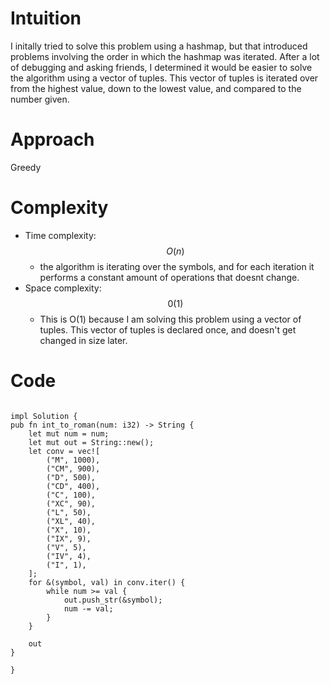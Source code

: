 # Intuition
I initally tried to solve this problem using a hashmap, but that introduced problems involving the order in which the hashmap was iterated. After a lot of debugging and asking friends, I determined it would be easier to solve the algorithm using a vector of tuples. This vector of tuples is iterated over from the highest value, down to the lowest value, and compared to the number given. 
# Approach
Greedy

# Complexity
- Time complexity:
 $$O(n)$$
  - the algorithm is iterating over the symbols, and for each iteration it performs a constant amount of operations that doesnt change.
- Space complexity:
$$0(1)$$
  - This is O(1) because I am solving this problem using a vector of tuples. This vector of tuples is declared once, and doesn't get changed in size later.
# Code
```
  
impl Solution {
pub fn int_to_roman(num: i32) -> String {
    let mut num = num;
    let mut out = String::new();
    let conv = vec![
        ("M", 1000),
        ("CM", 900),
        ("D", 500),
        ("CD", 400),
        ("C", 100),
        ("XC", 90),
        ("L", 50),
        ("XL", 40),
        ("X", 10),
        ("IX", 9),
        ("V", 5),
        ("IV", 4),
        ("I", 1),
    ];
    for &(symbol, val) in conv.iter() {
        while num >= val {
            out.push_str(&symbol);
            num -= val;
        }
    }

    out
}
 
}

```
